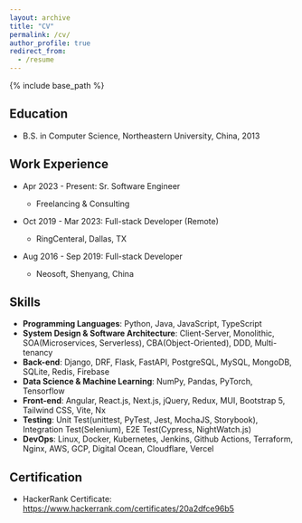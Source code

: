 ```yaml
---
layout: archive
title: "CV"
permalink: /cv/
author_profile: true
redirect_from:
  - /resume
---
```


{% include base_path %}

Education
------
* B.S. in Computer Science, Northeastern University, China, 2013

Work Experience
------
* Apr 2023 - Present: Sr. Software Engineer
  * Freelancing & Consulting

* Oct 2019 - Mar 2023: Full-stack Developer (Remote)
  * RingCenteral, Dallas, TX

* Aug 2016 - Sep 2019: Full-stack Developer
  * Neosoft, Shenyang, China
  
Skills
------
* **Programming Languages**: Python, Java, JavaScript, TypeScript
* **System Design & Software Architecture**: Client-Server, Monolithic, SOA(Microservices, Serverless), CBA(Object-Oriented), DDD, Multi-tenancy
* **Back-end**: Django, DRF, Flask, FastAPI, PostgreSQL, MySQL, MongoDB, SQLite, Redis, Firebase
* **Data Science & Machine Learning**: NumPy, Pandas, PyTorch, Tensorflow
* **Front-end**: Angular, React.js, Next.js, jQuery, Redux, MUI, Bootstrap 5, Tailwind CSS, Vite, Nx
* **Testing**: Unit Test(unittest, PyTest, Jest, MochaJS, Storybook), Integration Test(Selenium), E2E Test(Cypress, NightWatch.js)
* **DevOps**: Linux, Docker, Kubernetes, Jenkins, Github Actions, Terraform, Nginx, AWS, GCP, Digital Ocean, Cloudflare, Vercel

Certification
------
* HackerRank Certificate: https://www.hackerrank.com/certificates/20a2dfce96b5
